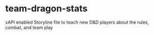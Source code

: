 # team-dragon-stats
xAPI enabled Storyline file to teach new D&amp;D players about the rules, combat, and team play

